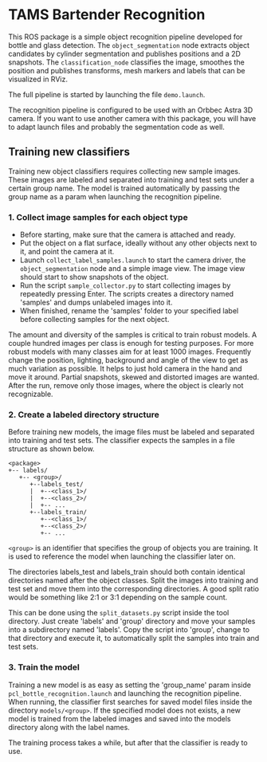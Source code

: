 # TAMS Bartender Recognition

This ROS package is a simple object recognition pipeline developed for bottle and glass detection.
The <code>object_segmentation</code> node extracts object candidates by cylinder segmentation and publishes positions and a 2D snapshots.
The <code>classification_node</code> classifies the image, smoothes the position and publishes transforms, mesh markers and labels that can be visualized in RViz.

The full pipeline is started by launching the file <code>demo.launch</code>.

The recognition pipeline is configured to be used with an Orbbec Astra 3D camera.
If you want to use another camera with this package, you will have to adapt launch files and probably the segmentation code as well.

## Training new classifiers

Training new object classifiers requires collecting new sample images.
These images are labeled and separated into training and test sets under a certain group name.
The model is trained automatically by passing the group name as a param when launching the recognition pipeline.


### 1. Collect image samples for each object type

- Before starting, make sure that the camera is attached and ready.
- Put the object on a flat surface, ideally without any other objects next to it, and point the camera at it.
- Launch <code>collect_label_samples.launch</code> to start the camera driver, the <code>object_segmentation</code> node and a simple image view. The image view should start to show snapshots of the object.
- Run the script <code>sample_collector.py</code> to start collecting images by repeatedly pressing Enter. The scripts creates a directory named 'samples' and dumps unlabeled images into it.
- When finished, rename the 'samples' folder to your specified label before collecting samples for the next object.

The amount and diversity of the samples is critical to train robust models.
A couple hundred images per class is enough for testing purposes.
For more robust models with many classes aim for at least 1000 images.
Frequently change the position, lighting, background and angle of the view to get as much variation as possible.
It helps to just hold camera in the hand and move it around.
Partial snapshots, skewed and distorted images are wanted.
After the run, remove only those images, where the object is clearly not recognizable.


### 2. Create a labeled directory structure

Before training new models, the image files must be labeled and separated into training and test sets.
The classifier expects the samples in a file structure as shown below.

```
<package>
+-- labels/
   +-- <group>/
      +--labels_test/
      |  +--<class_1>/
      |  +--<class_2>/
      |  +-- ...
      +--labels_train/
         +--<class_1>/
         +--<class_2>/
         +-- ...
```
```<group>``` is an identifier that specifies the group of objects you are training.
It is used to reference the model when launching the classifier later on.

The directories labels_test and labels_train should both contain identical directories named after the object classes.
Split the images into training and test set and move them into the corresponding directories.
A good split ratio would be something like 2:1 or 3:1 depending on the sample count.

This can be done using the <code>split_datasets.py</code> script inside the tool directory.
Just create 'labels' and 'group' directory and move your samples into a subdirectory named 'labels'.
Copy the script into 'group', change to that directory and execute it, to automatically split the samples into train and test sets.


### 3. Train the model

Training a new model is as easy as setting the 'group_name' param inside <code>pcl_bottle_recognition.launch</code> and launching the recognition pipeline.
When running, the classifier first searches for saved model files inside the directory ```models/<group>```.
If the specified model does not exists, a new model is trained from the labeled images and saved into the models directory along with the label names.

The training process takes a while, but after that the classifier is ready to use.
